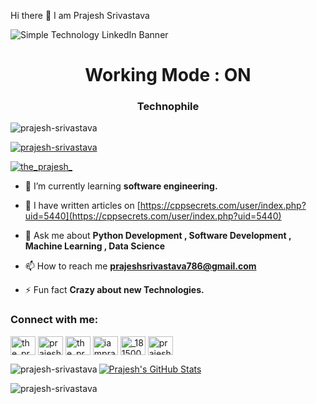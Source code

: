 Hi there 👋 I am Prajesh Srivastava

![Simple Technology LinkedIn Banner](https://user-images.githubusercontent.com/47695045/98431249-9aadb700-20d9-11eb-8d1f-97ad248fb4a3.jpg)




<h1 align="center">Working Mode : ON</h1>
<h3 align="center">Technophile</h3>

<p align="left"> <img src="https://komarev.com/ghpvc/?username=prajesh-srivastava&label=Profile%20views&color=0e75b6&style=flat" alt="prajesh-srivastava" /> </p>

<p align="left"> <a href="https://github.com/ryo-ma/github-profile-trophy"><img src="https://github-profile-trophy.vercel.app/?username=prajesh-srivastava" alt="prajesh-srivastava" /></a> </p>

<p align="left"> <a href="https://twitter.com/the_prajesh_" target="blank"><img src="https://img.shields.io/twitter/follow/the_prajesh_?logo=twitter&style=for-the-badge" alt="the_prajesh_" /></a> </p>

- 🌱 I’m currently learning **software engineering.**

- 📝 I have written articles on [https://cppsecrets.com/user/index.php?uid=5440](https://cppsecrets.com/user/index.php?uid=5440)

- 💬 Ask me about **Python Development , Software Development , Machine Learning , Data Science**

- 📫 How to reach me **prajeshsrivastava786@gmail.com**

- ⚡ Fun fact **Crazy about new Technologies.**

<h3 align="left">Connect with me:</h3>
<p align="left">
<a href="https://twitter.com/the_prajesh_" target="blank"><img align="center" src="https://cdn.jsdelivr.net/npm/simple-icons@3.0.1/icons/twitter.svg" alt="the_prajesh_" height="30" width="40" /></a>
<a href="https://linkedin.com/in/prajeshsrivastava" target="blank"><img align="center" src="https://cdn.jsdelivr.net/npm/simple-icons@3.0.1/icons/linkedin.svg" alt="prajeshsrivastava" height="30" width="40" /></a>
<a href="https://instagram.com/the_prajesh_" target="blank"><img align="center" src="https://cdn.jsdelivr.net/npm/simple-icons@3.0.1/icons/instagram.svg" alt="the_prajesh_" height="30" width="40" /></a>
<a href="https://medium.com/iamprajesh" target="blank"><img align="center" src="https://cdn.jsdelivr.net/npm/simple-icons@3.0.1/icons/medium.svg" alt="iamprajesh" height="30" width="40" /></a>
<a href="https://www.hackerrank.com/_181500466" target="blank"><img align="center" src="https://cdn.jsdelivr.net/npm/simple-icons@3.0.1/icons/hackerrank.svg" alt="_181500466" height="30" width="40" /></a>
<a href="https://www.leetcode.com/prajesh_srivastava" target="blank"><img align="center" src="https://cdn.jsdelivr.net/npm/simple-icons@3.0.1/icons/leetcode.svg" alt="prajesh_srivastava" height="30" width="40" /></a>
</p>


<p><img align="left" src="https://github-readme-stats.vercel.app/api/top-langs?username=prajesh-srivastava&show_icons=true&locale=en&layout=compact" alt="prajesh-srivastava" /></p>



[![Prajesh's GitHub Stats](https://github-readme-stats.vercel.app/api?username=prajesh-srivastava&hide=issues&count_private=true&show_icons=true&theme=calm)](https://github.com/prajesh-srivastava/github-readme-stats)



<p><img align="center" src="https://github-readme-streak-stats.herokuapp.com/?user=prajesh-srivastava&" alt="prajesh-srivastava" /></p>


